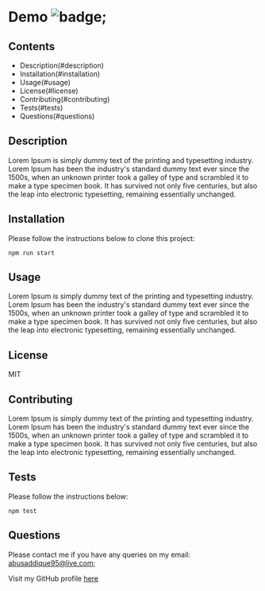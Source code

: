 # Demo ![badge](https://img.shields.io/badge/MIT-License-green);

  ## Contents

   - Description(#description)
   - Installation(#installation)
   - Usage(#usage)
   - License(#license)
   - Contributing(#contributing)
   - Tests(#tests)
   - Questions(#questions)

  ## Description

  Lorem Ipsum is simply dummy text of the printing and typesetting industry. Lorem Ipsum has been the industry's standard dummy text ever since the 1500s, when an unknown printer took a galley of type and scrambled it to make a type specimen book. It has survived not only five centuries, but also the leap into electronic typesetting, remaining essentially unchanged.

  ## Installation

  Please follow the instructions below to clone this project:

  ```
  npm run start
  ```

  ## Usage
  Lorem Ipsum is simply dummy text of the printing and typesetting industry. Lorem Ipsum has been the industry's standard dummy text ever since the 1500s, when an unknown printer took a galley of type and scrambled it to make a type specimen book. It has survived not only five centuries, but also the leap into electronic typesetting, remaining essentially unchanged.

  ## License
  MIT

  ## Contributing

  Lorem Ipsum is simply dummy text of the printing and typesetting industry. Lorem Ipsum has been the industry's standard dummy text ever since the 1500s, when an unknown printer took a galley of type and scrambled it to make a type specimen book. It has survived not only five centuries, but also the leap into electronic typesetting, remaining essentially unchanged.

  ## Tests

  Please follow the instructions below:

  ```
  npm test
  ```


  ## Questions

  Please contact me if you have any queries on my email: abusaddique95@live.com;

  Visit my GitHub profile [here](https://github.com/abusaddique95)